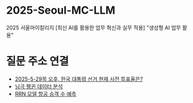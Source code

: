 # 2025-Seoul-MC-LLM
2025 서울마이칼리지 [최신 AI를 활용한 업무 혁신과 실무 적용] "생성형 AI 업무 활용"

# 질문 주소 연결
- [2025-5-29목 오후, 한국 대통령 선거 현재 사전 투표율은?](https://chatgpt.com/share/6837f378-9d5c-8009-94fb-91722963fcff)
- [님극 펭귄 데이터 분석](https://chatgpt.com/share/6837f8d7-40c8-8009-8953-ce98acc6b044)
- [RRN 모델 항공 승객 수 예측](https://chatgpt.com/share/6838041f-ed64-8009-93c4-ff299d07ede2)
